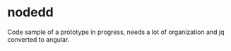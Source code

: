 # nodedd
Code sample of a prototype in progress, needs a lot of organization and jq converted to angular.
